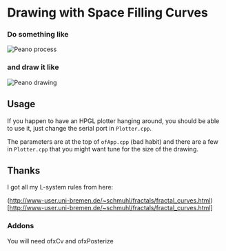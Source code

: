 # Drawing with Space Filling Curves

### Do something like

![Peano process](http://41.media.tumblr.com/011be9bcc53483d97eb8c2a3aba77ada/tumblr_nld0lpScmZ1uq1d8po9_r1_1280.png)

### and draw it like

![Peano drawing](http://41.media.tumblr.com/99fadfd3d73d4805435b92a1527bd9cf/tumblr_nld0lpScmZ1uq1d8po4_1280.jpg)

## Usage

If you happen to have an HPGL plotter hanging around, you should be able to use it, just change the serial port in `Plotter.cpp`.

The parameters are at the top of `ofApp.cpp` (bad habit) and there are a few in `Plotter.cpp` that you might want tune for the size of the drawing.

## Thanks

I got all my L-system rules from here:

(http://www-user.uni-bremen.de/~schmuhl/fractals/fractal_curves.html)[http://www-user.uni-bremen.de/~schmuhl/fractals/fractal_curves.html]


### Addons

You will need ofxCv and ofxPosterize

